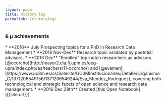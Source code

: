 ```yaml
---
layout: page
title: Victory log
permalink: /victorylog/
---
```


<h3>& µ achievements</h3>
* **2016** July Prospecting topics for a PhD in Research Data Management
* **2016 Nov-Dec** Research topic validated by poetntial advisors.
* **2016 Dec** "Enrolled" top-notch researchers as advisors. [@ocorcho](http://mayor2.dia.fi.upm.es/oeg-upm/index.php/es/teachers/11-ocorcho/) and [@evamen](https://www.uc3m.es/ss/Satellite/UC3MInstitucional/es/Detalle/Organismo_C/1371206549156/1371206549244/Eva_Mendez_Rodriguez),
covering both technological and strategic facets of open science and research data management.
* **2016 Dec 28th** Created [this Open Notebook]({{site.url}})
